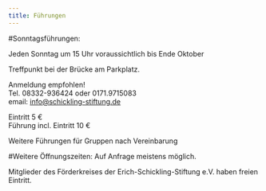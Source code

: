 ```yaml
---
title: Führungen
---
```


#Sonntagsführungen:


Jeden Sonntag um 15 Uhr voraussichtlich bis Ende Oktober


Treffpunkt bei der Brücke am Parkplatz.   
  
Anmeldung empfohlen!  
Tel. 08332-936424 oder 0171.9715083    
email: info@schickling-stiftung.de  

Eintritt 5 €  
Führung incl. Eintritt 10 € 

Weitere Führungen für Gruppen nach Vereinbarung

#Weitere Öffnungszeiten:
Auf Anfrage meistens möglich.


Mitglieder des Förderkreises der Erich-Schickling-Stiftung e.V. haben freien Eintritt.








